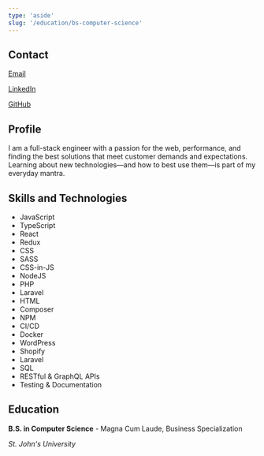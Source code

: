```yaml
---
type: 'aside'
slug: '/education/bs-computer-science'
---
```


## Contact

[Email](mailto:me@migueluy.dev)

[LinkedIn](https://www.linkedin.com/in/miguel-uy-a78b24131/)

[GitHub](https://github.com/yuleugim)

## Profile

I am a full-stack engineer with a passion for the web, performance, and finding the best solutions that meet customer demands and expectations. Learning about new technologies—and how to best use them—is part of my everyday mantra.

## Skills and Technologies

- JavaScript
- TypeScript
- React
- Redux
- CSS
- SASS
- CSS-in-JS
- NodeJS
- PHP
- Laravel
- HTML
- Composer
- NPM
- CI/CD
- Docker
- WordPress
- Shopify
- Laravel
- SQL
- RESTful & GraphQL APIs
- Testing & Documentation

## Education

**B.S. in Computer Science** - Magna Cum Laude, Business Specialization

_St. John's University_
